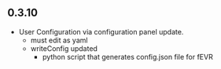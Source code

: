 <!-- https://developers.home-assistant.io/docs/add-ons/presentation#keeping-a-changelog -->
## 0.3.10

- User Configuration via configuration panel update.
  - must edit as yaml
  - writeConfig updated
    - python script that generates config.json file for fEVR